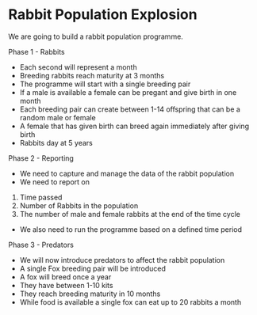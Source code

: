 # Rabbit Population Explosion
We are going to build a rabbit population programme.

Phase 1 - Rabbits
* Each second will represent a month
* Breeding rabbits reach maturity at 3 months
* The programme will start with a single breeding pair
* If a male is available a female can be pregant and give birth in one month
* Each breeding pair can create between 1-14 offspring that can be a random male or female
* A female that has given birth can breed again immediately after giving birth
* Rabbits day at 5 years

Phase 2 - Reporting
* We need to capture and manage the data of the rabbit population
* We need to report on
1. Time passed
2. Number of Rabbits in the population
3. The number of male and female rabbits at the end of the time cycle
* We also need to run the programme based on a defined time period

Phase 3 - Predators
* We will now introduce predators to affect the rabbit population
* A single Fox breeding pair will be introduced
* A fox will breed once a year
* They have between 1-10 kits 
* They reach breeding maturity in 10 months
* While food is available a single fox can eat up to 20 rabbits a month 

